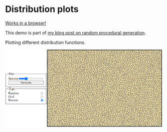 # Distribution plots

[Works in a browser!](https://jobtalle.com/DistributionPlots)

This demo is part of [my blog post on random procedural generation](https://jobtalle.com/random_procedural_generation.html).

Plotting different distribution functions.

![alt text](preview.png "Distribution plots")
